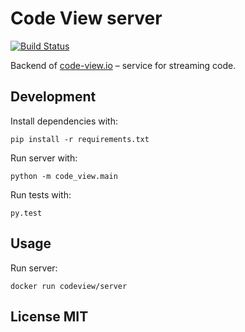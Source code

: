 Code View server
================

[![Build Status](https://travis-ci.org/code-view/server.svg?branch=master)](https://travis-ci.org/code-view/server)
 
Backend of [code-view.io](https://code-view.io/) &ndash; service for streaming code.

Development
-----------

Install dependencies with:

```
pip install -r requirements.txt
```

Run server with:

```
python -m code_view.main
```

Run tests with:

```
py.test
```

Usage
-----

Run server:

```
docker run codeview/server
```

License MIT
-----------
